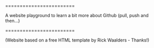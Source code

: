 ========================

A website playground to learn a bit more about Github (pull, push and then...)

========================

(Website based on a free HTML template by Rick Waalders - Thanks!)



